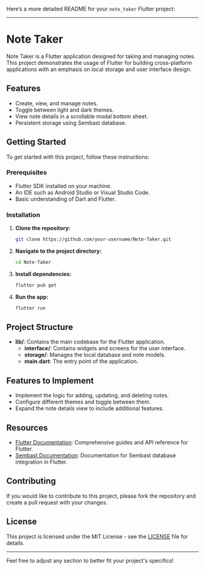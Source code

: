 Here’s a more detailed README for your `note_taker` Flutter project:

---

# Note Taker

Note Taker is a Flutter application designed for taking and managing notes. This project demonstrates the usage of Flutter for building cross-platform applications with an emphasis on local storage and user interface design.

## Features

- Create, view, and manage notes.
- Toggle between light and dark themes.
- View note details in a scrollable modal bottom sheet.
- Persistent storage using Sembast database.

## Getting Started

To get started with this project, follow these instructions:

### Prerequisites

- Flutter SDK installed on your machine.
- An IDE such as Android Studio or Visual Studio Code.
- Basic understanding of Dart and Flutter.

### Installation

1. **Clone the repository:**

   ```bash
   git clone https://github.com/your-username/Note-Taker.git
   ```

2. **Navigate to the project directory:**

   ```bash
   cd Note-Taker
   ```

3. **Install dependencies:**

   ```bash
   flutter pub get
   ```

4. **Run the app:**

   ```bash
   flutter run
   ```

## Project Structure

- **lib/**: Contains the main codebase for the Flutter application.
  - **interface/**: Contains widgets and screens for the user interface.
  - **storage/**: Manages the local database and note models.
  - **main.dart**: The entry point of the application.

## Features to Implement

- Implement the logic for adding, updating, and deleting notes.
- Configure different themes and toggle between them.
- Expand the note details view to include additional features.

## Resources

- [Flutter Documentation](https://docs.flutter.dev/): Comprehensive guides and API reference for Flutter.
- [Sembast Documentation](https://pub.dev/packages/sembast): Documentation for Sembast database integration in Flutter.

## Contributing

If you would like to contribute to this project, please fork the repository and create a pull request with your changes. 

## License

This project is licensed under the MIT License - see the [LICENSE](LICENSE) file for details.

---

Feel free to adjust any section to better fit your project's specifics!
